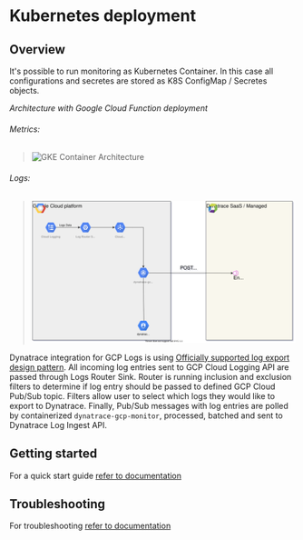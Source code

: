 # Kubernetes deployment

## Overview
It's possible to run monitoring as Kubernetes Container. In this case all configurations and secretes are stored as K8S ConfigMap / Secretes objects. 

*Architecture with Google Cloud Function deployment*

###### Metrics:

>![GKE Container Architecture](./../img/architecture-k8s.svg)

###### Logs:
>![Architecture](./../img/logs-architecture.svg)

Dynatrace integration for GCP Logs is using [Officially supported log export design pattern](https://cloud.google.com/logging/docs/export). All incoming log entries sent to GCP Cloud Logging API are passed through Logs Router Sink. Router is running inclusion and exclusion filters to determine if log entry should be passed to defined GCP Cloud Pub/Sub topic. Filters allow user to select which logs they would like to export to Dynatrace. Finally, Pub/Sub messages with log entries are polled by containerized `dynatrace-gcp-monitor`, processed, batched and sent to Dynatrace Log Ingest API. 

## Getting started
For a quick start guide [refer to documentation](https://www.dynatrace.com/support/help/shortlink/deploy-k8)


## Troubleshooting
For troubleshooting [refer to documentation](https://www.dynatrace.com/support/help/shortlink/troubleshoot-gcp)
